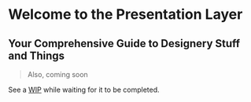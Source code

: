 # Welcome to the Presentation Layer

## Your Comprehensive Guide to Designery Stuff and Things

> Also, coming soon

See a [WIP](../_wip/awesome-feature/overview.md) while waiting for it to be completed.
